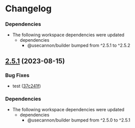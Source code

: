 # Changelog

### Dependencies

* The following workspace dependencies were updated
  * dependencies
    * @usecannon/builder bumped from ^2.5.1 to ^2.5.2

## [2.5.1](https://github.com/FuzzB0t/cannon/compare/v2.5.0...v2.5.1) (2023-08-15)


### Bug Fixes

* test ([37c241f](https://github.com/FuzzB0t/cannon/commit/37c241f15012b5b22d71481a87c876ac4ad11c88))


### Dependencies

* The following workspace dependencies were updated
  * dependencies
    * @usecannon/builder bumped from ^2.5.0 to ^2.5.1
